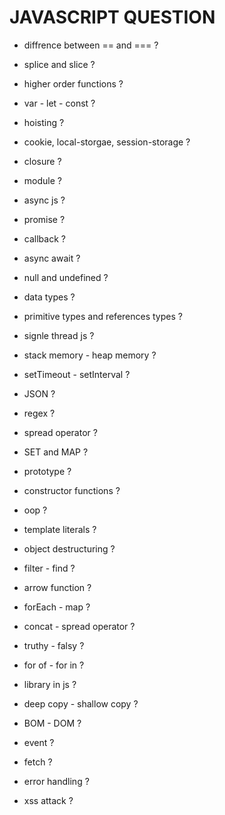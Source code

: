 
# JAVASCRIPT QUESTION

- diffrence between == and === ?

- splice and slice ?

- higher order functions ?

- var - let - const ?

- hoisting ?

- cookie, local-storgae, session-storage ?

- closure ?

- module ?

- async js ?

- promise ?

- callback ?

- async await ?

- null and undefined ?

- data types ?

- primitive types and references types ?

- signle thread js ?

- stack memory - heap memory ?

- setTimeout - setInterval ?

- JSON ?

- regex ?

- spread operator ?

- SET and MAP ?

- prototype ?

- constructor functions ?

- oop ?

- template literals ?

- object destructuring ?

- filter - find ?

- arrow function ?

- forEach - map ?

- concat - spread operator ?

- truthy - falsy ?

- for of - for in ?

- library in js ?

- deep copy - shallow copy ?

- BOM - DOM ?

- event ?

- fetch ?

- error handling ?

- xss attack ?

